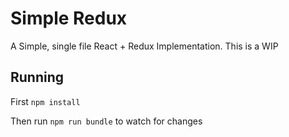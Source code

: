 # Simple Redux

A Simple, single file React + Redux Implementation. This is a WIP


## Running

First `npm install`

Then run `npm run bundle` to watch for changes
